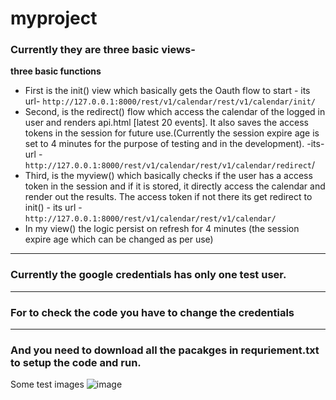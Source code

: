 # myproject
 
### Currently they are three basic views-


**three basic functions**

- First is the init() view which basically gets the Oauth flow to start - its url- `http://127.0.0.1:8000/rest/v1/calendar/rest/v1/calendar/init/`
- Second, is the redirect() flow which access the calendar of the logged in user and renders api.html [latest 20 events]. It also saves the access tokens in the session for future use.(Currently the session expire age is set to 4 minutes for the purpose of testing and in the development). -its-url -`http://127.0.0.1:8000/rest/v1/calendar/rest/v1/calendar/redirect`/
- Third, is the myview() which basically checks if the user has a access token in the session and if it is stored, it directly access the calendar and render out the results. The access token if not there its get redirect to init() - its url - `http://127.0.0.1:8000/rest/v1/calendar/rest/v1/calendar/`
- In my view() the logic persist on refresh for 4 minutes (the session expire age which can be changed as per use)
---
### Currently the google credentials has only one test user.
---
### For to check the code you have to change the credentials
---
### And you need to download all the pacakges in requriement.txt to setup the code and run.


Some test images
![image](https://user-images.githubusercontent.com/73140257/222451989-55134583-666d-4ba2-a475-ae42457f2f85.png)
